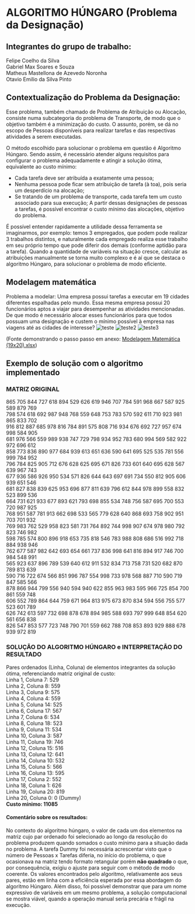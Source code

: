 # ALGORITMO HÚNGARO (Problema da Designação)

## Integrantes do grupo de trabalho:

Felipe Coelho da Silva<br>
Gabriel Max Soares e Souza<br>
Matheus Mastellona de Azevedo Noronha<br>
Otavio Emilio da Silva Pinto<br>

## Contextualização do <b>Problema da Designação</b>:

Esse problema, também chamado de Problema de Atribuição ou Alocação, consiste numa subcategoria do problema de Transporte, de modo que o objetivo também é a minimização do custo. O assunto, porém, se dá no escopo de Pessoas disponíveis para realizar tarefas e das respectivas atividades a serem executadas.<br>

O método escolhido para solucionar o problema em questão é Algoritmo Húngaro. Sendo assim, é necessário atender alguns requisitos para configurar o problema adequadamente e atingir a solução ótima, equivalente ao custo mínimo:
* Cada tarefa deve ser atribuída a exatamente uma pessoa;
* Nenhuma pessoa pode ficar sem atribuição de tarefa (à toa), pois seria um desperdício na alocação;
* Se tratando de um problema de transporte, cada tarefa tem um custo associado para sua execução;
A partir dessas designações de pessoas a tarefas, é possível encontrar o custo mínimo das alocações, objetivo do problema.

É possível entender rapidamente a utilidade dessa ferramenta se imaginarmos, por exemplo: temos 3 empregados, que podem pode realizar 3 trabalhos distintos, e naturalmente cada empregado realiza esse trabalho em seu próprio tempo que pode diferir dos demais (conforme aptidão para a tarefa). Quando a quantidade de variáveis na situação cresce, calcular as atribuições manualmente se torna muito complexo e é aí que se destaca o algoritmo Húngaro, para solucionar o problema de modo eficiente.

## Modelagem matemática
Problema a modelar: Uma empresa possui tarefas a executar em 19 cidades diferentes espalhadas pelo mundo. Essa mesma empresa possui 20 funcionários aptos a viajar para desempenhar as atividades mencionadas. De que modo é necessário alocar esses funcionários para que todos possuam uma designação e custem o mínimo possível à empresa nas viagens até as cidades de interesse?
![teste](https://github.com/OtavioESP/AlgoritmoHungaro/assets/78800453/3ad90602-ca37-415a-94eb-ef5c156770c4)
![teste2](https://github.com/OtavioESP/AlgoritmoHungaro/assets/78800453/c0020f00-70db-4d05-a5e5-2a095805e7a6)
![teste3](https://github.com/OtavioESP/AlgoritmoHungaro/assets/78800453/a5c42e61-35c9-495e-9dd1-3a29208f5d6a)

(Fonte demonstrando o passo passo em anexo: [Modelagem Matemática (19x20).xlsx](https://github.com/OtavioESP/AlgoritmoHungaro/files/13468583/Modelagem.Matematica.19x20.xlsx))

## Exemplo de solução com o algoritmo implementado
### MATRIZ ORIGINAL
865 705 844 727 618 894 529 626 619 946 707 784 591 968 667 587 925 589 879 769 <br>
798 574 618 692 987 948 768 559 648 753 783 570 592 611 710 923 981 865 833 702 <br>
916 812 887 685 978 816 784 891 575 808 716 934 676 692 727 957 674 998 584 905 <br>
681 976 566 559 989 938 747 729 798 934 952 783 680 994 569 582 922 972 696 612 <br>
858 773 836 890 977 684 939 613 651 636 590 641 695 525 535 781 556 999 784 952 <br>
796 784 825 905 712 676 628 625 695 671 826 733 601 640 695 628 567 639 967 743 <br>
677 936 586 926 950 534 571 826 644 643 697 691 734 550 812 905 606 939 651 546 <br>
681 827 838 839 625 953 696 877 811 639 796 612 844 978 899 558 832 523 899 536 <br>
664 731 621 933 677 893 621 793 698 855 534 748 756 587 695 700 553 720 987 925 <br>
768 951 587 781 913 662 698 533 565 779 628 640 868 693 758 902 951 703 701 932 <br>
769 983 762 529 958 823 581 731 764 892 744 998 907 674 978 980 792 823 746 982 <br>
598 785 574 800 896 918 653 735 818 546 783 988 808 686 516 992 718 884 938 946 <br>
762 677 587 982 642 693 654 661 737 836 998 641 816 894 917 746 700 984 548 991 <br>
565 923 637 896 789 539 640 612 911 532 834 713 758 731 520 682 870 789 813 639 <br>
590 716 722 674 566 851 996 787 554 998 733 978 568 887 710 590 719 847 585 566 <br>
878 866 944 799 556 940 594 940 622 855 963 983 595 966 725 854 700 861 559 748 <br>
606 552 789 864 644 759 671 964 813 975 673 870 834 594 556 755 577 523 601 789 <br>
626 742 613 597 732 698 878 678 894 985 588 693 797 999 648 854 620 561 656 838 <br>
826 547 853 577 723 748 790 701 559 662 788 708 853 893 929 888 678 939 972 819 <br>

### SOLUÇÃO DO ALGORITMO HÚNGARO e INTERPRETAÇÃO DO RESULTADO
Pares ordenados (Linha, Coluna) de elementos integrantes da solução ótima, referenciando matriz original de custo:  <br>
Linha 1, Coluna 7: 529 <br>
Linha 2, Coluna 8: 559 <br>
Linha 3, Coluna 9: 575 <br>
Linha 4, Coluna 4: 559 <br>
Linha 5, Coluna 14: 525 <br>
Linha 6, Coluna 17: 567 <br>
Linha 7, Coluna 6: 534 <br>
Linha 8, Coluna 18: 523 <br>
Linha 9, Coluna 11: 534 <br>
Linha 10, Coluna 3: 587 <br>
Linha 11, Coluna 19: 746 <br>
Linha 12, Coluna 15: 516 <br>
Linha 13, Coluna 12: 641 <br>
Linha 14, Coluna 10: 532 <br>
Linha 15, Coluna 5: 566 <br>
Linha 16, Coluna 13: 595 <br>
Linha 17, Coluna 2: 552 <br>
Linha 18, Coluna 1: 626 <br>
Linha 19, Coluna 20: 819 <br>
Linha 20, Coluna 0: 0 (Dummy) <br>
<b>Custo mínimo: 11085</b> <br>

#### Comentário sobre os resultados:
No contexto do algoritmo húngaro, o valor de cada um dos elementos na matriz cujo par ordenado foi selecionado ao longo da resolução do problema produzem quando somados o custo mínimo para a situação dada no problema. A tarefa Dummy foi necessária acrescentar visto que o número de Pessoas x Tarefas diferia, no início do problema, o que ocasionava na matriz tendo formato retangular porém <b>não quadrado</b> o que, por consequência, exigiu o ajuste para seguir com o método de modo coerente. Os valores encontrados pelo algoritmo, relativamente aos seus pares, estão em linha com a eficiência esperada por essa abordagem do algoritmo Húngaro. Além disso, foi possível demonstrar que para um nome expressivo de variáveis em um mesmo problema, a solução computacional se mostra viável, quando a operação manual seria precária e frágil na execução.
